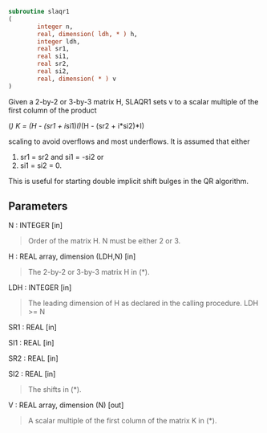 ```fortran
subroutine slaqr1
(
        integer n,
        real, dimension( ldh, * ) h,
        integer ldh,
        real sr1,
        real si1,
        real sr2,
        real si2,
        real, dimension( * ) v
)
```

Given a 2-by-2 or 3-by-3 matrix H, SLAQR1 sets v to a
scalar multiple of the first column of the product

(*)  K = (H - (sr1 + i*si1)*I)*(H - (sr2 + i*si2)*I)

scaling to avoid overflows and most underflows. It
is assumed that either

1) sr1 = sr2 and si1 = -si2
or
2) si1 = si2 = 0.

This is useful for starting double implicit shift bulges
in the QR algorithm.

## Parameters
N : INTEGER [in]
> Order of the matrix H. N must be either 2 or 3.

H : REAL array, dimension (LDH,N) [in]
> The 2-by-2 or 3-by-3 matrix H in (*).

LDH : INTEGER [in]
> The leading dimension of H as declared in
> the calling procedure.  LDH >= N

SR1 : REAL [in]

SI1 : REAL [in]

SR2 : REAL [in]

SI2 : REAL [in]
> The shifts in (*).

V : REAL array, dimension (N) [out]
> A scalar multiple of the first column of the
> matrix K in (*).
